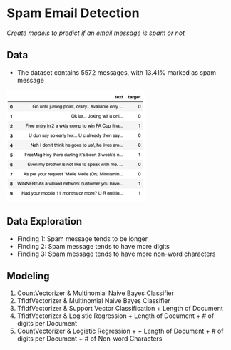 # Spam Email Detection
_Create models to predict if an email message is spam or not_

## Data
- The dataset contains 5572 messages, with 13.41% marked as spam message

<img src="data.png" height="250px">

## Data Exploration
- Finding 1: Spam message tends to be longer
- Finding 2: Spam message tends to have more digits
- Finding 3: Spam message tends to have more non-word characters

## Modeling
1. CountVectorizer & Multinomial Naive Bayes Classifier
2. TfidfVectorizer & Multinomial Naive Bayes Classifier
3. TfidfVectorizer & Support Vector Classification + Length of Document
4. TfidfVectorizer & Logistic Regression + Length of Document + # of digits per Document
5. CountVectorizer & Logistic Regression + + Length of Document + # of digits per Document + # of Non-word Characters
